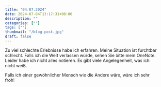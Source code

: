```yaml
---
title: "04.07.2024"
date: 2024-07-04T13:17:31+08:00
description: ""
categories: [""]
tags: [""]
thumbnail: "/blog-post.jpg"
draft: false
---
```


Zu viel schlechte Erlebnisse habe ich erfahren. Meine Situation ist furchtbar schlecht. Falls ich die Welt verlassen würde, sehen Sie bitte mein OneNote. Leider habe ich nicht alles notieren. Es gibt viele Angelegenheit, was ich nicht weiß.

Falls ich einer gewöhnlicher Mensch wie die Andere wäre, wäre ich sehr froh!
